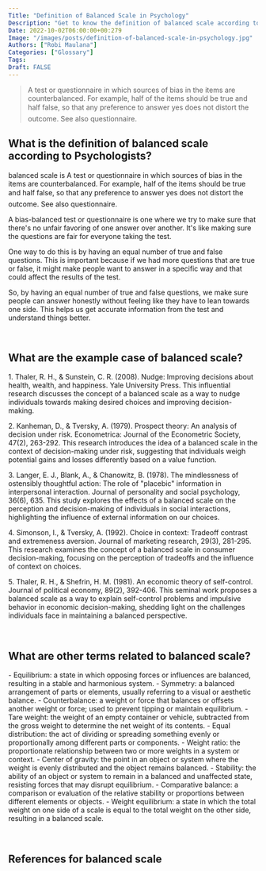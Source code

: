 ```yaml
---
Title: "Definition of Balanced Scale in Psychology"
Description: "Get to know the definition of balanced scale according to psychologists."
Date: 2022-10-02T06:00:00+00:279
Image: "/images/posts/definition-of-balanced-scale-in-psychology.jpg"
Authors: ["Robi Maulana"]
Categories: ["Glossary"]
Tags: 
Draft: FALSE
---
```





> A test or questionnaire in which sources of bias in the items are counterbalanced. For example, half of the items should be true and half false, so that any preference to answer yes does not distort the outcome. See also questionnaire.

## What is the definition of balanced scale according to Psychologists?

balanced scale is A test or questionnaire in which sources of bias in the items are counterbalanced. For example, half of the items should be true and half false, so that any preference to answer yes does not distort the outcome. See also questionnaire.

A bias-balanced test or questionnaire is one where we try to make sure that there's no unfair favoring of one answer over another. It's like making sure the questions are fair for everyone taking the test.

One way to do this is by having an equal number of true and false questions. This is important because if we had more questions that are true or false, it might make people want to answer in a specific way and that could affect the results of the test.

So, by having an equal number of true and false questions, we make sure people can answer honestly without feeling like they have to lean towards one side. This helps us get accurate information from the test and understand things better.

 

## What are the example case of balanced scale?

1\. Thaler, R. H., & Sunstein, C. R. (2008). Nudge: Improving decisions about health, wealth, and happiness. Yale University Press. This influential research discusses the concept of a balanced scale as a way to nudge individuals towards making desired choices and improving decision-making.

2\. Kanheman, D., & Tversky, A. (1979). Prospect theory: An analysis of decision under risk. Econometrica: Journal of the Econometric Society, 47(2), 263-292. This research introduces the idea of a balanced scale in the context of decision-making under risk, suggesting that individuals weigh potential gains and losses differently based on a value function.

3\. Langer, E. J., Blank, A., & Chanowitz, B. (1978). The mindlessness of ostensibly thoughtful action: The role of "placebic" information in interpersonal interaction. Journal of personality and social psychology, 36(6), 635. This study explores the effects of a balanced scale on the perception and decision-making of individuals in social interactions, highlighting the influence of external information on our choices.

4\. Simonson, I., & Tversky, A. (1992). Choice in context: Tradeoff contrast and extremeness aversion. Journal of marketing research, 29(3), 281-295. This research examines the concept of a balanced scale in consumer decision-making, focusing on the perception of tradeoffs and the influence of context on choices.

5\. Thaler, R. H., & Shefrin, H. M. (1981). An economic theory of self-control. Journal of political economy, 89(2), 392-406. This seminal work proposes a balanced scale as a way to explain self-control problems and impulsive behavior in economic decision-making, shedding light on the challenges individuals face in maintaining a balanced perspective.

 

## What are other terms related to balanced scale?

\- Equilibrium: a state in which opposing forces or influences are balanced, resulting in a stable and harmonious system. - Symmetry: a balanced arrangement of parts or elements, usually referring to a visual or aesthetic balance. - Counterbalance: a weight or force that balances or offsets another weight or force; used to prevent tipping or maintain equilibrium. - Tare weight: the weight of an empty container or vehicle, subtracted from the gross weight to determine the net weight of its contents. - Equal distribution: the act of dividing or spreading something evenly or proportionally among different parts or components. - Weight ratio: the proportionate relationship between two or more weights in a system or context. - Center of gravity: the point in an object or system where the weight is evenly distributed and the object remains balanced. - Stability: the ability of an object or system to remain in a balanced and unaffected state, resisting forces that may disrupt equilibrium. - Comparative balance: a comparison or evaluation of the relative stability or proportions between different elements or objects. - Weight equilibrium: a state in which the total weight on one side of a scale is equal to the total weight on the other side, resulting in a balanced scale.

 

## References for balanced scale
